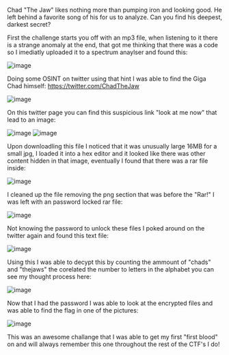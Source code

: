 
Chad "The Jaw" likes nothing more than pumping iron and looking good. He left behind a favorite song of his for us to analyze. Can you find his deepest, darkest secret?



First the challenge starts you off with an mp3 file, when listening to it there is a strange anomaly at the end, that got me thinking that there was a code so I imediatly uploaded it to a spectrum anaylser and found this: 

![image](https://user-images.githubusercontent.com/46825266/170844536-23f69f75-fdfc-4b7f-8601-6c190f0cdf3c.png)

Doing some OSINT on twitter using that hint I was able to find the Giga Chad himself: https://twitter.com/ChadTheJaw

![image](https://user-images.githubusercontent.com/46825266/170845800-8ed4ebbe-5cf8-405a-8c2f-653e8f0442fb.png)

On this twitter page you can find this suspicious link "look at me now" that lead to an image: 

![image](https://user-images.githubusercontent.com/46825266/170844566-fb8d40d2-780d-413e-9f3e-922996528230.png)
![image](https://user-images.githubusercontent.com/46825266/170845774-961dadae-2d5b-4834-866f-35d9d67c8d0b.png)


Upon downloadling this file I noticed that it was unusually large 16MB for a small jpg, I loaded it into a hex editor and it looked like there was other content hidden in that image, eventually I found that there was a rar file inside: 

![image](https://user-images.githubusercontent.com/46825266/170844653-d58d7051-7889-47b7-b8bc-c99652b27285.png)

I cleaned up the file removing the png section that was before the "Rar!" I was left with an password locked rar file: 

![image](https://user-images.githubusercontent.com/46825266/170844689-827a073b-616f-45c7-b028-d61bb0d75151.png)

Not knowing the password to unlock these files I poked around on the twitter again and found this text file:

![image](https://user-images.githubusercontent.com/46825266/170844726-b5bc9567-997e-4401-9fa1-56a49ea2ce19.png)

Using this I was able to decypt this by counting the ammount of "chads" and "thejaws" the corelated the number to letters in the alphabet you can see my thought process here: 

![image](https://user-images.githubusercontent.com/46825266/170844787-52ca3947-ef30-462d-a089-a59ca7a56068.png)

Now that I had the password I was able to look at the encrypted files and was able to find the flag in one of the pictures:

![image](https://user-images.githubusercontent.com/46825266/170875008-af66fe05-f0d0-4524-b7d9-c682d06ac6d9.png)

This was an awesome challange that I was able to get my first "first blood" on and will always remember this one throughout the rest of the CTF's I do!
